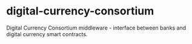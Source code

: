 # digital-currency-consortium
Digital Currency Consortium middleware - interface between banks and digital currency smart contracts.
